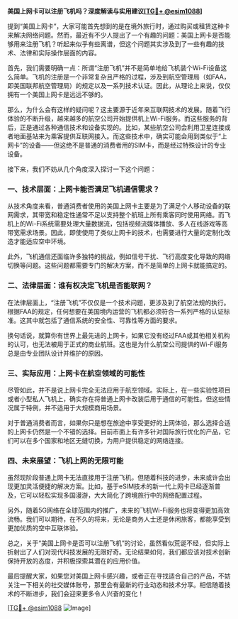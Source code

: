 **美国上网卡可以注册飞机吗？深度解读与实用建议[[TG💪+ @esim1088](https://t.me/s/esim1088)]**

提到“美国上网卡”，大家可能首先想到的是在境外旅行时，通过购买或租赁这种卡来解决网络问题。然而，最近有不少人提出了一个有趣的问题：美国上网卡是否能够用来注册飞机？听起来似乎有些离谱，但这个问题其实涉及到了一些有趣的技术、法律和实际操作层面的内容。

首先，我们需要明确一点：所谓“注册飞机”并不是简单地给飞机装个Wi-Fi设备这么简单。飞机的注册是一个非常复杂且严格的过程，涉及到航空管理局（如FAA，即美国联邦航空管理局）的规定以及一系列技术认证。因此，从理论上来说，仅仅拥有一个美国上网卡是远远不够的。

那么，为什么会有这样的疑问呢？这主要源于近年来互联网技术的发展。随着飞行体验的不断升级，越来越多的航空公司开始提供机上Wi-Fi服务。而这些服务的背后，正是通过各种通信技术和设备实现的。比如，某些航空公司会利用卫星连接或者地面基站来为乘客提供互联网接入。而这些技术中，确实可能会用到类似于“上网卡”的设备——但这绝不是普通的消费者用的SIM卡，而是经过特殊设计的专业设备。

接下来，我们不妨从几个角度深入探讨一下这个问题：

### 一、技术层面：上网卡能否满足飞机通信需求？

从技术角度来看，普通消费者使用的美国上网卡主要是为了满足个人移动设备的联网需求，其带宽和稳定性通常不足以支持整个航班上所有乘客同时使用网络。而飞机上的Wi-Fi系统需要处理大量数据流，包括视频流媒体播放、多人在线游戏等高带宽需求场景。因此，即使使用了类似上网卡的技术，也需要进行大量的定制化改造才能适应空中环境。

此外，飞机通信还面临许多独特的挑战，例如信号干扰、飞行高度变化导致的网络切换等问题。这些问题都需要专门的解决方案，而不是简单的上网卡就能搞定的。

### 二、法律层面：谁有权决定飞机是否能联网？

在法律层面上，“注册飞机”不仅仅是一个技术问题，更涉及到了航空法规的执行。根据FAA的规定，任何想要在美国境内运营的飞机都必须符合一系列严格的认证标准。这其中就包括了通信系统的安全性、可靠性等方面的要求。

换句话说，就算你有世界上最先进的上网卡，如果它没有经过FAA或其他相关机构的认可，也无法被用于正式的商业航班。这也是为什么航空公司提供的Wi-Fi服务总是由专业团队设计并维护的原因。

### 三、实际应用：上网卡在航空领域的可能性

尽管如此，并不是说上网卡完全无法应用于航空领域。实际上，在一些实验性项目或者小型私人飞机上，确实存在将普通上网卡改装后用于通信的可能性。但这些情况属于特例，并不适用于大规模商用场景。

对于普通消费者而言，如果你只是想在旅途中享受更好的上网体验，那么选择合适的上网卡仍然是一个不错的选择。目前市面上有许多针对国际旅行优化的产品，它们可以在多个国家和地区无缝切换，为用户提供稳定的网络连接。

### 四、未来展望：飞机上网的无限可能

虽然现阶段普通上网卡无法直接用于注册飞机，但随着科技的进步，未来或许会出现更加灵活便捷的解决方案。比如，基于eSIM技术的新一代上网卡已经逐渐普及，它可以轻松实现多国漫游，大大简化了跨境旅行中的网络配置过程。

另外，随着5G网络在全球范围内的推广，未来的飞机Wi-Fi服务也将变得更加高效流畅。我们可以期待，在不久的将来，无论是商务人士还是休闲旅客，都能享受到更加优质的空中互联体验。

总之，关于“美国上网卡是否可以注册飞机”的讨论，虽然看似荒诞不经，但实际上折射出了人们对现代科技发展的无限好奇。无论结果如何，我们都应该对技术创新保持开放的态度，并积极探索其潜在的应用价值。

最后提醒大家，如果您对美国上网卡感兴趣，或者正在寻找适合自己的产品，不妨关注一下相关的社交媒体账号，那里会有最新的行业动态和技术分享。相信随着技术的不断进步，我们会迎来更多令人兴奋的变化！

[[TG💪+ @esim1088](https://t.me/s/esim1088) ![Image](https://i.postimg.cc/4NQfJmqS/Snipaste-2025-05-13-00-14-12.png)]